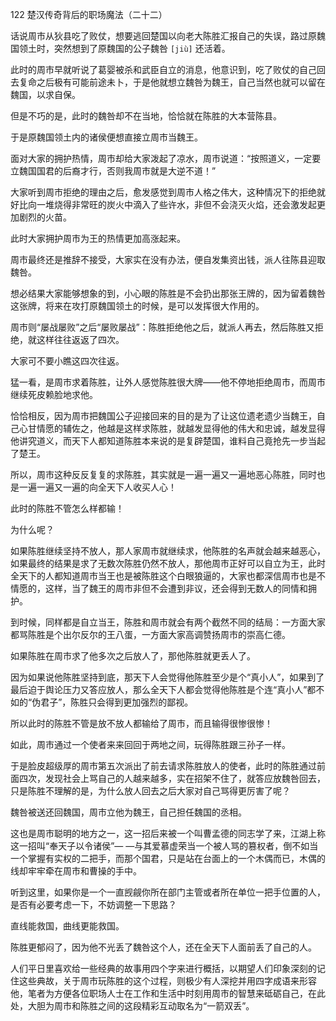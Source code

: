 122 楚汉传奇背后的职场魔法（二十二）






话说周市从狄县吃了败仗，想要逃回楚国以向老大陈胜汇报自己的失误，路过原魏国领土时，突然想到了原魏国的公子魏咎 `[jiù]` 还活着。

此时的周市早就听说了葛婴被杀和武臣自立的消息，他意识到，吃了败仗的自己回去复命之后极有可能前途未卜，于是他就想立魏咎为魏王，自己当然也就可以留在魏国，以求自保。



但是不巧的是，此时的魏咎却不在当地，恰恰就在陈胜的大本营陈县。

于是原魏国领土内的诸侯便想直接立周市当魏王。

面对大家的拥护热情，周市却给大家泼起了凉水，周市说道：“按照道义，一定要立魏国国君的后裔才行，否则我周市就是大逆不道！”

大家听到周市拒绝的理由之后，愈发感觉到周市人格之伟大，这种情况下的拒绝就好比向一堆烧得非常旺的炭火中滴入了些许水，非但不会浇灭火焰，还会激发起更加剧烈的火苗。



此时大家拥护周市为王的热情更加高涨起来。

周市最终还是推辞不接受，大家实在没有办法，便自发集资出钱，派人往陈县迎取魏咎。

想必结果大家能够想象的到，小心眼的陈胜是不会扔出那张王牌的，因为留着魏咎这张牌，将来在攻打原魏国领土的时候，是可以发挥很大作用的。

周市则“屡战屡败”之后“屡败屡战”：陈胜拒绝他之后，就派人再去，然后陈胜又拒绝，就这样往往返返了四次。



大家可不要小瞧这四次往返。

猛一看，是周市求着陈胜，让外人感觉陈胜很大牌——他不停地拒绝周市，而周市继续死皮赖脸地求他。

恰恰相反，因为周市把魏国公子迎接回来的目的是为了让这位遗老遗少当魏王，自己心甘情愿的辅佐之，他越是这样求陈胜，就越发显得他的伟大和忠诚，越发显得他讲究道义，而天下人都知道陈胜本来说的是复辟楚国，谁料自己竟抢先一步当起了楚王。

所以，周市这种反反复复的求陈胜，其实就是一遍一遍又一遍地恶心陈胜，同时也是一遍一遍又一遍的向全天下人收买人心！

此时的陈胜不管怎么样都输！

为什么呢？



如果陈胜继续坚持不放人，那人家周市就继续求，他陈胜的名声就会越来越恶心，如果最终的结果是求了无数次陈胜仍然不放人，那他周市正好可以自立为王，此时全天下的人都知道周市当王也是被陈胜这个白眼狼逼的，大家也都深信周市也是不情愿的，这样，当了魏王的周市非但不会遭到非议，还会得到无数人的同情和拥护。

到时候，同样都是自立当王，陈胜和周市就会有两个截然不同的结局：一方面大家都骂陈胜是个出尔反尔的王八蛋，一方面大家高调赞扬周市的崇高仁德。



如果陈胜在周市求了他多次之后放人了，那他陈胜就更丢人了。

因为如果说他陈胜坚持到底，那天下人会觉得他陈胜至少是个“真小人”，如果到了最后迫于舆论压力又答应放人，那么全天下人都会觉得他陈胜是个连“真小人”都不如的“伪君子”，陈胜只会得到更加强烈的鄙视。

所以此时的陈胜不管是放不放人都输给了周市，而且输得很惨很惨！



如此，周市通过一个使者来来回回于两地之间，玩得陈胜跟三孙子一样。

于是脸皮超级厚的周市第五次派出了前去请求陈胜放人的使者，此时的陈胜通过前面四次，发现社会上骂自己的人越来越多，实在招架不住了，就答应放魏咎回去，只是陈胜不理解的是，为什么放人回去之后大家对自己骂得更厉害了呢？

魏咎被送还回魏国，周市立他为魏王，自己担任魏国的丞相。

这也是周市聪明的地方之一，这一招后来被一个叫曹孟德的同志学了来，江湖上称这一招叫“奉天子以令诸侯”— —与其爱慕虚荣当一个被人骂的篡权者，倒不如当一个掌握有实权的二把手，而那个国君，只是站在台面上的一个木偶而已，木偶的线却牢牢牵在周市和曹操的手中。



听到这里，如果你是一个一直觊觎你所在部门主管或者所在单位一把手位置的人，是否有必要考虑一下，不妨调整一下思路？

直线能救国，曲线更能救国。

陈胜更郁闷了，因为他不光丢了魏咎这个人，还在全天下人面前丢了自己的人。

人们平日里喜欢给一些经典的故事用四个字来进行概括，以期望人们印象深刻的记住这些典故，关于周市玩陈胜的这个过程，则极少有人深挖并用四字成语来形容他，笔者为方便各位职场人士在工作和生活中时刻用周市的智慧来砥砺自己，在此处，大胆为周市和陈胜之间的这段精彩互动取名为“一箭双丢”。


